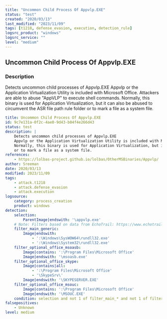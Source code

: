 ```yaml
---
title: "Uncommon Child Process Of Appvlp.EXE"
status: "test"
created: "2020/03/13"
last_modified: "2023/11/09"
tags: [t1218, defense_evasion, execution, detection_rule]
logsrc_product: "windows"
logsrc_service: ""
level: "medium"
---
```


## Uncommon Child Process Of Appvlp.EXE

### Description

Detects uncommon child processes of Appvlp.EXE
Appvlp or the Application Virtualization Utility is included with Microsoft Office. Attackers are able to abuse "AppVLP" to execute shell commands.
Normally, this binary is used for Application Virtualization, but it can also be abused to circumvent the ASR file path rule folder
or to mark a file as a system file.


```yml
title: Uncommon Child Process Of Appvlp.EXE
id: 9c7e131a-0f2c-4ae0-9d43-b04f4e266d43
status: test
description: |
    Detects uncommon child processes of Appvlp.EXE
    Appvlp or the Application Virtualization Utility is included with Microsoft Office. Attackers are able to abuse "AppVLP" to execute shell commands.
    Normally, this binary is used for Application Virtualization, but it can also be abused to circumvent the ASR file path rule folder
    or to mark a file as a system file.
references:
    - https://lolbas-project.github.io/lolbas/OtherMSBinaries/Appvlp/
author: Sreeman
date: 2020/03/13
modified: 2023/11/09
tags:
    - attack.t1218
    - attack.defense_evasion
    - attack.execution
logsource:
    category: process_creation
    product: windows
detection:
    selection:
        ParentImage|endswith: '\appvlp.exe'
    # Note: Filters based on data from EchoTrail: https://www.echotrail.io/insights/search/appvlp.exe/
    filter_main_generic:
        Image|endswith:
            - ':\Windows\SysWOW64\rundll32.exe'
            - ':\Windows\System32\rundll32.exe'
    filter_optional_office_msoasb:
        Image|contains: ':\Program Files\Microsoft Office'
        Image|endswith: '\msoasb.exe'
    filter_optional_office_skype:
        Image|contains|all:
            - ':\Program Files\Microsoft Office'
            - '\SkypeSrv\'
        Image|endswith: '\SKYPESERVER.EXE'
    filter_optional_office_msouc:
        Image|contains: ':\Program Files\Microsoft Office'
        Image|endswith: '\MSOUC.EXE'
    condition: selection and not 1 of filter_main_* and not 1 of filter_optional_*
falsepositives:
    - Unknown
level: medium

```
